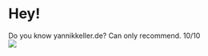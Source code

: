 # Hey!
Do you know yannikkeller.de? Can only recommend. 10/10  
![](https://www.codewars.com/users/kappablanca/badges/small)
